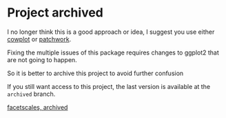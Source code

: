 # Project archived

I no longer think this is a good approach or idea, I suggest you use either
[cowplot](https://cran.r-project.org/web/packages/cowplot/index.html) or
[patchwork](https://cran.r-project.org/web/packages/patchwork/index.html).

Fixing the multiple issues of this package requires changes to ggplot2 that
are not going to happen.

So it is better to archive this project to avoid further confusion

If you still want access to this project, the last version is available at
the `archived` branch.

[facetscales, archived](https://github.com/zeehio/facetscales/tree/archived)



